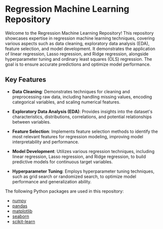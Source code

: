 # Regression Machine Learning Repository

Welcome to the Regression Machine Learning Repository! This repository showcases expertise in regression machine learning techniques, covering various aspects such as data cleaning, exploratory data analysis (EDA), feature selection, and model development. It demonstrates the application of linear regression, Lasso regression, and Ridge regression, alongside hyperparameter tuning and ordinary least squares (OLS) regression. The goal is to ensure accurate predictions and optimize model performance.


## Key Features

- **Data Cleaning**: Demonstrates techniques for cleaning and preprocessing raw data, including handling missing values, encoding categorical variables, and scaling numerical features.

- **Exploratory Data Analysis (EDA)**: Provides insights into the dataset's characteristics, distributions, correlations, and potential relationships between variables.

- **Feature Selection**: Implements feature selection methods to identify the most relevant features for regression modeling, improving model interpretability and performance.

- **Model Development**: Utilizes various regression techniques, including linear regression, Lasso regression, and Ridge regression, to build predictive models for continuous target variables.

- **Hyperparameter Tuning**: Employs hyperparameter tuning techniques, such as grid search or randomized search, to optimize model performance and generalization ability.

The following Python packages are used in this repository:

- [numpy](https://numpy.org/doc/)
- [pandas](https://pandas.pydata.org/docs/)
- [matplotlib](https://matplotlib.org/stable/contents.html)
- [seaborn](https://seaborn.pydata.org/tutorial.html)
- [scikit-learn](https://scikit-learn.org/stable/user_guide.html)
